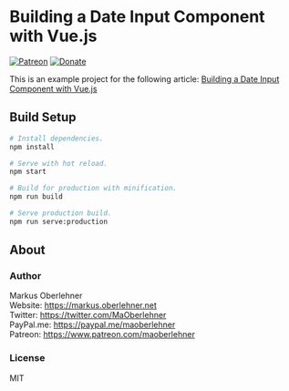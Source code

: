 # Building a Date Input Component with Vue.js

[![Patreon](https://img.shields.io/badge/patreon-donate-blue.svg)](https://www.patreon.com/maoberlehner)
[![Donate](https://img.shields.io/badge/Donate-PayPal-blue.svg)](https://paypal.me/maoberlehner)

This is an example project for the following article: [Building a Date Input Component with Vue.js](https://markus.oberlehner.net/blog/building-a-date-input-component-with-vue/)

## Build Setup

``` bash
# Install dependencies.
npm install

# Serve with hot reload.
npm start

# Build for production with minification.
npm run build

# Serve production build.
npm run serve:production
```

## About

### Author

Markus Oberlehner  
Website: https://markus.oberlehner.net  
Twitter: https://twitter.com/MaOberlehner  
PayPal.me: https://paypal.me/maoberlehner  
Patreon: https://www.patreon.com/maoberlehner

### License

MIT
